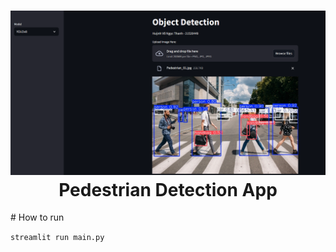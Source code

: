 <div align="center">
 <h1> <img src="./public/app.png" width="800px"><br/>Pedestrian Detection App</h1>
</div>
# How to run

```streamlit run main.py```
